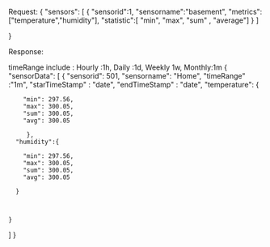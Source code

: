 

Request:
{
"sensors": [
{
"sensorid":1,
"sensorname":"basement",
"metrics":["temperature","humidity"],
"statistic":[ "min", "max", "sum" , "average"]
}
]

}

Response: 

timeRange include  : Hourly :1h, Daily :1d, Weekly 1w, Monthly:1m 
{
"sensorData": [
{
        "sensorid": 501,
        "sensorname": "Home",
        "timeRange" :"1m",
        "starTimeStamp" : "date",
        "endTimeStamp" : "date",
        "temperature":
        {

        "min": 297.56,
        "max": 300.05,
        "sum": 300.05,
        "avg": 300.05

         },
      "humidity":{

        "min": 297.56,
        "max": 300.05,
        "sum": 300.05,
        "avg": 300.05

      }



    }

]
}





